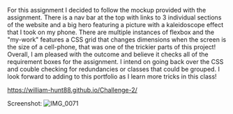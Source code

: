 For this assignment I decided to follow the mockup provided with the assignment. There is a nav bar at the top with links to 3 individual sections of the website and a big hero featuring a picture with a kaleidoscope effect that I took on my phone. There are multiple instances of flexbox and the "my-work" features a CSS grid that changes dimensions when the screen is the size of a cell-phone, that was one of the trickier parts of this project! Overall, I am pleased with the outcome and believe it checks all of the requirement boxes for the assignment. I intend on going back over the CSS and couble checking for redundancies or classes that could be grouped. I look forward to adding to this portfolio as I learn more tricks in this class!



https://william-hunt88.github.io/Challenge-2/


Screenshot:
![IMG_0071](https://user-images.githubusercontent.com/74310873/102732417-46187100-4300-11eb-8c68-ef538d9fa21b.PNG)
